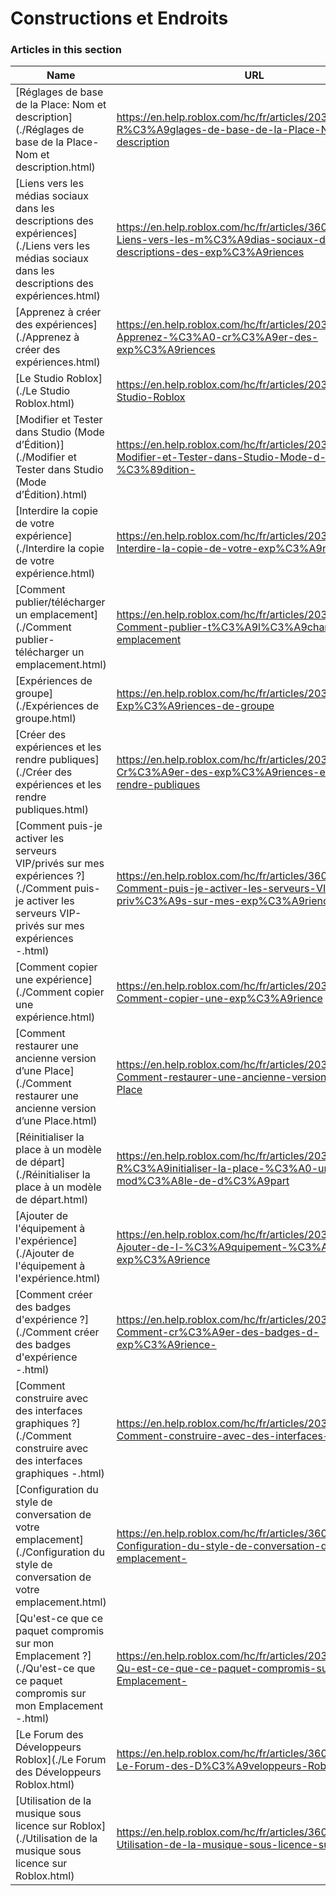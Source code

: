 # Constructions et Endroits  
### Articles in this section
Name|URL
-|-
[Réglages de base de la Place: Nom et description](./Réglages de base de la Place- Nom et description.html) |https://en.help.roblox.com/hc/fr/articles/203314030-R%C3%A9glages-de-base-de-la-Place-Nom-et-description
[Liens vers les médias sociaux dans les descriptions des expériences](./Liens vers les médias sociaux dans les descriptions des expériences.html) |https://en.help.roblox.com/hc/fr/articles/360000910966-Liens-vers-les-m%C3%A9dias-sociaux-dans-les-descriptions-des-exp%C3%A9riences
[Apprenez à créer des expériences](./Apprenez à créer des expériences.html) |https://en.help.roblox.com/hc/fr/articles/203625344-Apprenez-%C3%A0-cr%C3%A9er-des-exp%C3%A9riences
[Le Studio Roblox](./Le Studio Roblox.html) |https://en.help.roblox.com/hc/fr/articles/203313860-Le-Studio-Roblox
[Modifier et Tester dans Studio (Mode d’Édition)](./Modifier et Tester dans Studio (Mode d’Édition).html) |https://en.help.roblox.com/hc/fr/articles/203313870-Modifier-et-Tester-dans-Studio-Mode-d-%C3%89dition-
[Interdire la copie de votre expérience](./Interdire la copie de votre expérience.html) |https://en.help.roblox.com/hc/fr/articles/203313940-Interdire-la-copie-de-votre-exp%C3%A9rience
[Comment publier/télécharger un emplacement](./Comment publier-télécharger un emplacement.html) |https://en.help.roblox.com/hc/fr/articles/203313890-Comment-publier-t%C3%A9l%C3%A9charger-un-emplacement
[Expériences de groupe](./Expériences de groupe.html) |https://en.help.roblox.com/hc/fr/articles/203313760--Exp%C3%A9riences-de-groupe
[Créer des expériences et les rendre publiques](./Créer des expériences et les rendre publiques.html) |https://en.help.roblox.com/hc/fr/articles/203313950-Cr%C3%A9er-des-exp%C3%A9riences-et-les-rendre-publiques
[Comment puis-je activer les serveurs VIP/privés sur mes expériences ?](./Comment puis-je activer les serveurs VIP-privés sur mes expériences -.html) |https://en.help.roblox.com/hc/fr/articles/360000781023-Comment-puis-je-activer-les-serveurs-VIP-priv%C3%A9s-sur-mes-exp%C3%A9riences-
[Comment copier une expérience](./Comment copier une expérience.html) |https://en.help.roblox.com/hc/fr/articles/203313900-Comment-copier-une-exp%C3%A9rience
[Comment restaurer une ancienne version d’une Place](./Comment restaurer une ancienne version d’une Place.html) |https://en.help.roblox.com/hc/fr/articles/203313850-Comment-restaurer-une-ancienne-version-d-une-Place
[Réinitialiser la place à un modèle de départ](./Réinitialiser la place à un modèle de départ.html) |https://en.help.roblox.com/hc/fr/articles/203313920-R%C3%A9initialiser-la-place-%C3%A0-un-mod%C3%A8le-de-d%C3%A9part
[Ajouter de l'équipement à l'expérience](./Ajouter de l'équipement à l'expérience.html) |https://en.help.roblox.com/hc/fr/articles/203314050-Ajouter-de-l-%C3%A9quipement-%C3%A0-l-exp%C3%A9rience
[Comment créer des badges d'expérience ?](./Comment créer des badges d'expérience -.html) |https://en.help.roblox.com/hc/fr/articles/203313650--Comment-cr%C3%A9er-des-badges-d-exp%C3%A9rience-
[Comment construire avec des interfaces graphiques ?](./Comment construire avec des interfaces graphiques -.html) |https://en.help.roblox.com/hc/fr/articles/203313960-Comment-construire-avec-des-interfaces-graphiques-
[Configuration du style de conversation de votre emplacement](./Configuration du style de conversation de votre emplacement.html) |https://en.help.roblox.com/hc/fr/articles/360019904552-Configuration-du-style-de-conversation-de-votre-emplacement-
[Qu'est-ce que ce paquet compromis sur mon Emplacement ?](./Qu'est-ce que ce paquet compromis sur mon Emplacement -.html) |https://en.help.roblox.com/hc/fr/articles/203312920-Qu-est-ce-que-ce-paquet-compromis-sur-mon-Emplacement-
[Le Forum des Développeurs Roblox](./Le Forum des Développeurs Roblox.html) |https://en.help.roblox.com/hc/fr/articles/360000240223-Le-Forum-des-D%C3%A9veloppeurs-Roblox
[Utilisation de la musique sous licence sur Roblox](./Utilisation de la musique sous licence sur Roblox.html) |https://en.help.roblox.com/hc/fr/articles/360000927163-Utilisation-de-la-musique-sous-licence-sur-Roblox